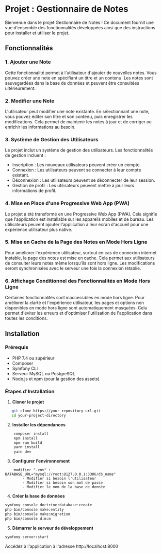 # Projet : Gestionnaire de Notes

Bienvenue dans le projet Gestionnaire de Notes ! Ce document fournit une vue d'ensemble des fonctionnalités développées ainsi que des instructions pour installer et utiliser le projet.

## Fonctionnalités

### 1. Ajouter une Note

Cette fonctionnalité permet à l'utilisateur d'ajouter de nouvelles notes. Vous pouvez créer une note en spécifiant un titre et un contenu. Les notes sont sauvegardées dans la base de données et peuvent être consultées ultérieurement.

### 2. Modifier une Note

L'utilisateur peut modifier une note existante. En sélectionnant une note, vous pouvez éditer son titre et son contenu, puis enregistrer les modifications. Cela permet de maintenir les notes à jour et de corriger ou enrichir les informations au besoin.

### 3. Système de Gestion des Utilisateurs

Le projet inclut un système de gestion des utilisateurs. Les fonctionnalités de gestion incluent :

- Inscription : Les nouveaux utilisateurs peuvent créer un compte.
- Connexion : Les utilisateurs peuvent se connecter à leur compte existant.
- Déconnexion : Les utilisateurs peuvent se déconnecter de leur session.
- Gestion de profil : Les utilisateurs peuvent mettre à jour leurs informations de profil.

### 4. Mise en Place d'une Progressive Web App (PWA)

Le projet a été transformé en une Progressive Web App (PWA). Cela signifie que l'application est installable sur les appareils mobiles et de bureau. Les utilisateurs peuvent ajouter l'application à leur écran d'accueil pour une expérience utilisateur plus native.

### 5. Mise en Cache de la Page des Notes en Mode Hors Ligne

Pour améliorer l'expérience utilisateur, surtout en cas de connexion internet instable, la page des notes est mise en cache. Cela permet aux utilisateurs de consulter leurs notes même lorsqu'ils sont hors ligne. Les modifications seront synchronisées avec le serveur une fois la connexion rétablie.

### 6. Affichage Conditionnel des Fonctionnalités en Mode Hors Ligne

Certaines fonctionnalités sont inaccessibles en mode hors ligne. Pour améliorer la clarté et l'expérience utilisateur, les pages et options non disponibles en mode hors ligne sont automatiquement masquées. Cela permet d'éviter les erreurs et d'optimiser l'utilisation de l'application dans toutes les conditions.

## Installation

### Prérequis

- PHP 7.4 ou supérieur
- Composer
- Symfony CLI
- Serveur MySQL ou PostgreSQL
- Node.js et npm (pour la gestion des assets)

### Étapes d'Installation

1. **Cloner le projet**

```bash
   git clone https://your-repository-url.git
   cd your-project-directory
```

2. **Installer les dépendances**

```bash
    composer install
    npm install
    npm run build
    yarn install
    yarn dev
```

3. **Configurer l'environnement**

```plaintext
    modifier ".env" : DATABASE_URL="mysql://root:@127.0.0.1:3306/db_name"
        - Modifier si besoin l'utilisateur
        - Modifier si besoin son mot de passe
        - Modifier le nom de la base de donnée
```

4. **Créer la base de données**

```bash
symfony console doctrine:database:create
php bin/console make:entity
php bin/console make:migration
php bin/console d:m:m
```

5. **Démarrer le serveur de développement**

```bash
symfony server:start
```

Accédez à l'application à l'adresse http://localhost:8000
